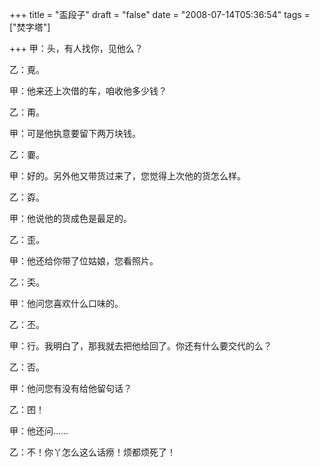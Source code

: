 +++
title = "盃段子"
draft = "false"
date = "2008-07-14T05:36:54"
tags = ["焚字塔"]


+++
甲：头，有人找你，见他么？
  
乙：覔。
  
甲：他来还上次借的车，咱收他多少钱？
  
乙：甭。
  
甲：可是他执意要留下两万块钱。
  
乙：嫑。
  
甲：好的。另外他又带货过来了，您觉得上次他的货怎么样。
  
乙：孬。
  
甲：他说他的货成色是最足的。
  
乙：歪。
  
甲：他还给你带了位姑娘，您看照片。
  
乙：奀。
  
甲：他问您喜欢什么口味的。
  
乙：丕。
  
甲：行。我明白了，那我就去把他给回了。你还有什么要交代的么？
  
乙：否。
  
甲：他问您有没有给他留句话？
  
乙：囨！
  
甲：他还问……
  
乙：不！你丫怎么这么话痨！烦都烦死了！